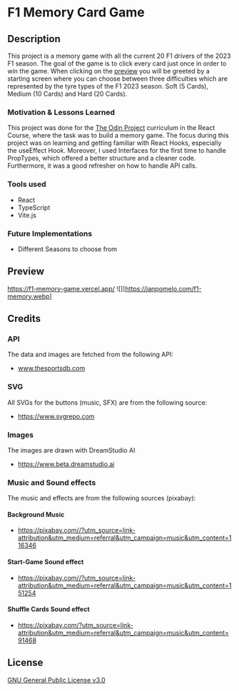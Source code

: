# F1 Memory Card Game

## Description

This project is a memory game with all the current 20 F1 drivers of the 2023 F1 season. The goal of the game is to click every card just once in order to win the game. When clicking on the [preview](https://f1-memory-game.vercel.app/) you will be greeted by a starting screen where you can choose between three difficulties which are represented by the tyre types of the F1 2023 season. Soft (5 Cards), Medium (10 Cards) and Hard (20 Cards).

### Motivation & Lessons Learned

This project was done for the [The Odin Project](https://www.theodinproject.com) curriculum in the React Course, where the task was to build a memory game. The focus during this project was on learning and getting familiar with React Hooks, especially the useEffect Hook.
Moreover, I used Interfaces for the first time to handle PropTypes, which offered a better structure and a cleaner code.
Furthermore, it was a good refresher on how to handle API calls.

### Tools used

- React
- TypeScript
- Vite.js

### Future Implementations

- Different Seasons to choose from

## Preview

https://f1-memory-game.vercel.app/
![][https://janpomelo.com/f1-memory.webp]

## Credits

### API

The data and images are fetched from the following API:

- www.thesportsdb.com

### SVG

All SVGs for the buttons (music, SFX) are from the following source:

- https://www.svgrepo.com

### Images

The images are drawn with DreamStudio AI

- https://www.beta.dreamstudio.ai

### Music and Sound effects

The music and effects are from the following sources (pixabay):

#### Background Music

- https://pixabay.com//?utm_source=link-attribution&utm_medium=referral&utm_campaign=music&utm_content=116346

#### Start-Game Sound effect

- https://pixabay.com//?utm_source=link-attribution&utm_medium=referral&utm_campaign=music&utm_content=151254

#### Shuffle Cards Sound effect

- https://pixabay.com/?utm_source=link-attribution&utm_medium=referral&utm_campaign=music&utm_content=91468

## License

[GNU General Public License v3.0
](https://choosealicense.com/licenses/gpl-3.0/)
